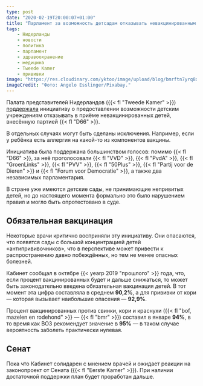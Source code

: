 ```yaml
---
type: post
date: "2020-02-19T20:00:07+01:00"
title: "Парламент за возможность детсадам отказывать невакцинированным детям"
tags:
    - Нидерланды
    - новости
    - политика
    - парламент
    - здравоохранение
    - медицина
    - Tweede Kamer
    - прививки
image: "https://res.cloudinary.com/yktoo/image/upload/blog/bmrftn7yrq8xkb8iinxl.jpg"
imageCredit: "Фото: Angelo Esslinger/Pixabay."
---
```


Палата представителей Нидерландов ({{< fl "Tweede Kamer" >}}) [поддержала](https://nos.nl/artikel/2323564-kamer-voor-recht-kinderdagverblijf-om-ongevaccineerd-kind-te-weigeren.html) инициативу о предоставлении возможности детским учреждениям отказывать в приёме невакцинированных детей, внесённую партией {{< fl "D66" >}}.

В отдельных случаях могут быть сделаны исключения. Например, если у ребёнка есть аллергия на какой-то из компонентов вакцины.

<!--more-->

Инициатива была поддержана большинством голосов: помимо {{< fl "D66" >}}, за неё проголосовали {{< fl "VVD" >}}, {{< fl "PvdA" >}}, {{< fl "GroenLinks" >}}, {{< fl "PVV" >}}, {{< fl "50Plus" >}}, {{< fl "Partij voor de Dieren" >}} и {{< fl "Forum voor Democratie" >}}, а также два независимых парламентария.

В стране уже имеются детские сады, не принимающие непривитых детей, но до настоящего момента формально это было нарушением правил и могло быть опротестовано в суде.

## Обязательная вакцинация

Некоторые врачи критично восприняли эту инициативу. Они опасаются, что появятся сады с большой концентрацией детей «антипрививочников», что в перспективе может привести к распространению давно побеждённых, но тем не менее опасных болезней. 

Кабинет сообщал в октябре {{< yearp 2019 "прошлого" >}} года, что, если процент вакцинированных будет и дальше снижаться, то может быть законодательно введена обязательная вакцинация детей. В тот момент эта цифра составляла в среднем **90,2%**, а для прививки от кори — которая вызывает наибольшие опасения — **92,9%**.

Процент вакцинированных против свинки, кори и краснухи ({{< fl "bof, mazelen en rodehond" >}} — {{< fl "bmr" >}}) составил в январе **94%**, в то время как ВОЗ рекомендует значение в **95%** — в таком случае вероятность заболеть практически нулевая.

## Сенат

Пока что Кабинет солидарен с мнением врачей и ожидает реакции на законопроект от Сената ({{< fl "Eerste Kamer" >}}). При наличии достаточной поддержки план будет проработан дальше.
